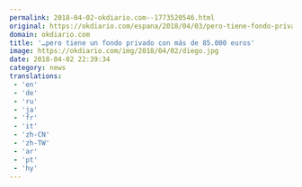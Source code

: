 ```yaml
---
permalink: 2018-04-02-okdiario.com--1773520546.html
original: https://okdiario.com/espana/2018/04/03/pero-tiene-fondo-privado-mas-85-000-euros-2055304
domain: okdiario.com
title: '…pero tiene un fondo privado con más de 85.000 euros'
image: https://okdiario.com/img/2018/04/02/diego.jpg
date: 2018-04-02 22:39:34
category: news
translations: 
 - 'en'
 - 'de'
 - 'ru'
 - 'ja'
 - 'fr'
 - 'it'
 - 'zh-CN'
 - 'zh-TW'
 - 'ar'
 - 'pt'
 - 'hy'
---
```


